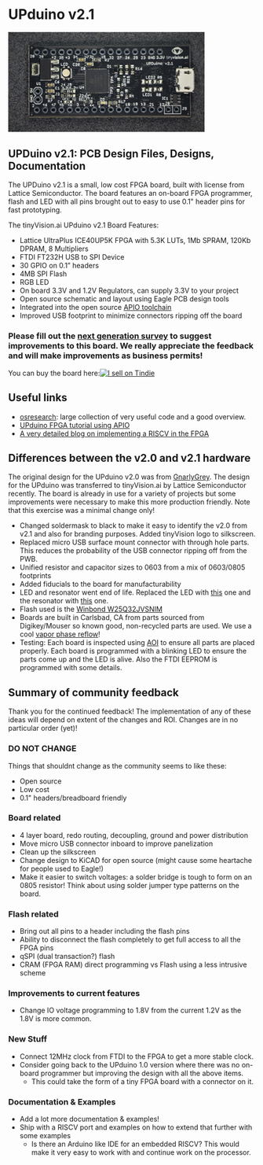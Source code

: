 # UPduino v2.1

<img src="./assets/images/UPduino_v2.1_front.jpg" alt="UPduino v2.1 Front" width="400"/>

## UPDuino v2.1: PCB Design Files, Designs, Documentation

The UPDuino v2.1 is a small, low cost FPGA board, built with license from Lattice Semiconductor. The board features an on-board FPGA programmer, flash and LED with all pins brought out to easy to use 0.1" header pins for fast prototyping.

The tinyVision.ai UPduino v2.1 Board Features:

* Lattice UltraPlus ICE40UP5K FPGA with 5.3K LUTs, 1Mb SPRAM, 120Kb DPRAM, 8 Multipliers
* FTDI FT232H USB to SPI Device
* 30 GPIO on 0.1” headers
* 4MB SPI Flash
* RGB LED
* On board 3.3V and 1.2V Regulators, can supply 3.3V to your project
* Open source schematic and layout using Eagle PCB design tools
* Integrated into the open source [APIO toolchain](https://github.com/FPGAwars/apio)
* Improved USB footprint to minimize connectors ripping off the board

### Please fill out the [next generation survey](https://www.surveymonkey.com/r/HH536D8) to suggest improvements to this board. We really appreciate the feedback and will make improvements as business permits!

You can buy the board here:<a href="https://www.tindie.com/stores/tinyvision_ai/?ref=offsite_badges&utm_source=sellers_vr2045&utm_medium=badges&utm_campaign=badge_medium"><img src="https://d2ss6ovg47m0r5.cloudfront.net/badges/tindie-mediums.png" alt="I sell on Tindie" width="150" height="78"></a>

## Useful links
* [osresearch](https://github.com/osresearch/up5k): large collection of very useful code and a good overview.
* [UPduino FPGA tutorial using APIO](https://blog.idorobots.org/entries/upduino-fpga-tutorial.html)
* [A very detailed blog on implementing a RISCV in the FPGA](https://pingu98.wordpress.com/2019/04/08/how-to-build-your-own-cpu-from-scratch-inside-an-fpga/)

## Differences between the v2.0 and v2.1 hardware
The original design for the UPduino v2.0 was from [GnarlyGrey](http://gnarlygrey.com/). The design for the UPduino was transferred to tinyVision.ai by Lattice Semiconductor recently. The board is already in use for a variety of projects but some improvements were necessary to make this more production friendly. Note that this exercise was a minimal change only!
* Changed soldermask to black to make it easy to identify the v2.0 from v2.1 and also for branding purposes. Added tinyVision logo to silkscreen.
* Replaced micro USB surface mount connector with through hole parts. This reduces the probability of the USB connector ripping off from the PWB.
* Unified resistor and capacitor sizes to 0603 from a mix of 0603/0805 footprints
* Added fiducials to the board for manufacturability
* LED and resonator went end of life. Replaced the LED with [this](https://www.mouser.com/ProductDetail/Broadcom-Avago/ASMB-MTB0-0A3A2?qs=%2Fha2pyFaduiVySQcEVUF3g99inKvemcQFBZprfU%2FW0p9YdxM%252BOGCOQ%3D%3D) one and the resonator with [this](https://www.mouser.com/ProductDetail/Murata-Electronics/CSTNE12M0G550000R0?qs=sGAEpiMZZMsBj6bBr9Q9aVicrFFkOfIYlp58nnUM76JPeseMdQedBQ%3D%3D) one.
* Flash used is the [Winbond W25Q32JVSNIM](https://www.mouser.com/ProductDetail/Winbond/W25Q32JVSNIM?qs=sGAEpiMZZMtI%252BQ06EiAoG4%252BhDIVn9lGKlH%2FgDg3lStQ%3D)
* Boards are built in Carlsbad, CA from parts sourced from Digikey/Mouser so known good, non-recycled parts are used. We use a cool [vapor phase reflow](https://www.westfloridacomponents.com/blog/vapor-phase-reflow-soldering/)!
* Testing: Each board is inspected using [AOI](https://en.wikipedia.org/wiki/Automated_optical_inspection) to ensure all parts are placed properly. Each board is programmed with a blinking LED to ensure the parts come up and the LED is alive. Also the FTDI EEPROM is programmed with some details.

## Summary of community feedback
Thank you for the continued feedback! The implementation of any of these ideas will depend on extent of the changes and ROI. Changes are in no particular order (yet)!

### DO NOT CHANGE
Things that shouldnt change as the community seems to like these:
* Open source
* Low cost
* 0.1" headers/breadboard friendly

### Board related
* 4 layer board, redo routing, decoupling, ground and power distribution
* Move micro USB connector inboard to improve panelization
* Clean up the silkscreen
* Change design to KiCAD for open source (might cause some heartache for people used to Eagle!)
* Make it easier to switch voltages: a solder bridge is tough to form on an 0805 resistor! Think about using solder jumper type patterns on the board.

### Flash related
* Bring out all pins to a header including the flash pins
* Ability to disconnect the flash completely to get full access to all the FPGA pins
* qSPI (dual transaction?) flash
* CRAM (FPGA RAM) direct programming vs Flash using a less intrusive scheme

### Improvements to current features
* Change IO voltage programming to 1.8V from the current 1.2V as the 1.8V is more common.

### New Stuff
* Connect 12MHz clock from FTDI to the FPGA to get a more stable clock.
* Consider going back to the UPduino 1.0 version where there was no on-board programmer but improving the design with all the above items.
  * This could take the form of a tiny FPGA board with a connector on it.

### Documentation & Examples
* Add a lot more documentation & examples!
* Ship with a RISCV port and examples on how to extend that further with some examples
  * Is there an Arduino like IDE for an embedded RISCV? This would make it very easy to work with and continue work on the processor.
